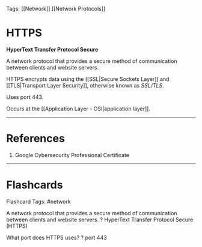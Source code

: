 Tags: [[Network]] [[Network Protocols]]
# HTTPS

**HyperText Transfer Protocol Secure**

A network protocol that provides a secure method of communication between clients and website servers.

HTTPS encrypts data using the [[SSL|Secure Sockets Layer]] and [[TLS|Transport Layer Security]], otherwise known as *SSL/TLS*.

Uses port 443.

Occurs at the [[Application Layer - OSI|application layer]].

---
# References

1. Google Cybersecurity Professional Certificate

---
# Flashcards

Flashcard Tags: #network 

A network protocol that provides a secure method of communication between clients and website servers.
?
HyperText Transfer Protocol Secure (HTTPS)

What port does HTTPS uses?
?
port 443